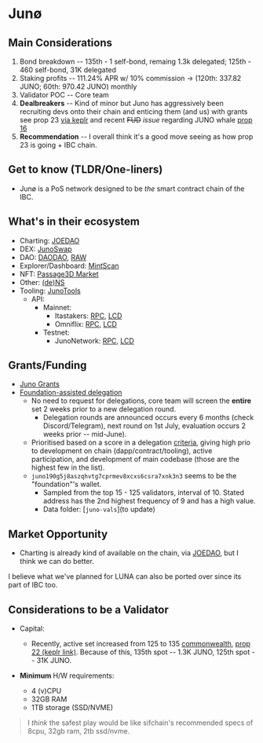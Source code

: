 # Junø

## Main Considerations

1. Bond breakdown -- 135th - 1 self-bond, remaing 1.3k delegated; 125th - 460 self-bond, 31K delegated
2. Staking profits -- 111.24% APR w/ 10% commission -> (120th: 337.82 JUNO; 60th: 970.42 JUNO) monthly
3. Validator POC -- Core team
4. **Dealbreakers** -- Kind of minor but Juno has aggressively been recruiting devs onto their chain and enticing them (and us) with grants see prop 23 [via keplr](https://wallet.keplr.app/#/juno/governance?detailId=23) and recent ~~FUD~~ *issue* regarding JUNO whale [prop 16](https://wallet.keplr.app/#/juno/governance?detailId=23)
5. **Recommendation** -- I overall think it's a good move seeing as how prop 23 is going + IBC chain.

## Get to know (TLDR/One-liners)

- Junø is a PoS network designed to be *the* smart contract chain of the IBC.

## What's in their ecosystem

- Charting: [JOEDAO](https://joedao.io/charts/JUNO/)
- DEX: [JunoSwap](https://junoswap.com/)
- DAO: [DAODAO](https://daodao.zone/), [RAW](https://www.rawdao.zone/)
- Explorer/Dashboard: [MintScan](https://www.mintscan.io/juno)
- NFT: [Passage3D Market](https://market.passage3d.com/)
- Other: [(de)NS](https://dens.sh/)
- Tooling: [JunoTools](https://juno.tools/)
  - API:
    - Mainnet:
      - Itastakers: [RPC](https://rpc-juno.itastakers.com/), [LCD](https://lcd-juno.itastakers.com/)
      - Omniflix: [RPC](https://rpc.juno.omniflix.co/), [LCD](https://api.juno.omniflix.co/)
    - Testnet:
      - JunoNetwork: [RPC](https://rpc.uni.junonetwork.io/), [LCD](https://api.uni.junonetwork.io/)

## Grants/Funding

- [Juno Grants](https://www.junonetwork.io/grants/)
- [Foundation-assisted delegation](https://docs.junonetwork.io/validators/official-delegations-handbook)
  - No need to request for delegations, core team will screen the **entire** set 2 weeks prior to a new delegation round. 
    - Delegation rounds are announced occurs every 6 months (check Discord/Telegram), next round on 1st July, evaluation occurs 2 weeks prior -- mid-June).
  - Prioritised based on a score in a delegation [criteria](https://docs.junonetwork.io/validators/official-delegations-handbook#official-delegation-criteria), giving high prio to development on chain (dapp/contract/tooling), active participation, and development of main codebase (those are the highest few in the list).
  - `juno190g5j8aszqhvtg7cprmev8xcxs6csra7xnk3n3` seems to be the "foundation"'s wallet.
    - Sampled from the top 15 - 125 validators, interval of 10. Stated address has the 2nd highest frequency of 9 and has a high value.
    - Data folder: [`juno-vals`](to update)

## Market Opportunity

- Charting is already kind of available on the chain, via [JOEDAO](https://joedao.io/charts/JUNO/), but I think we can do better.

I believe what we've planned for LUNA can also be ported over since its part of IBC too.

## Considerations to be a Validator

- Capital:
  - Recently, active set increased from 125 to 135 [commonwealth](https://commonwealth.im/juno/discussion/4713-increase-validator-set?comment=19836), [prop 22 (keplr link)](https://wallet.keplr.app/#/juno/governance?detailId=22). Because of this, 135th spot -- 1.3K JUNO, 125th spot -- 31K JUNO.

- **Minimum** H/W requirements:
  - 4 (v)CPU
  - 32GB RAM
  - 1TB storage (SSD/NVME)

> I *think* the safest play would be like sifchain's recommended specs of 8cpu, 32gb ram, 2tb ssd/nvme.
